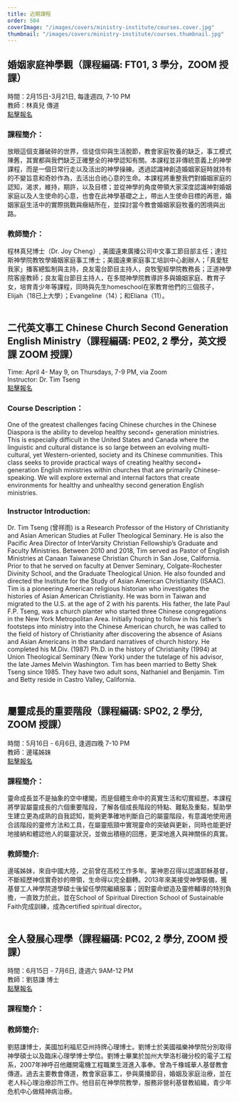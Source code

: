 ```yaml
---
title: 近期課程
order: 504
coverImage: "/images/covers/ministry-institute/courses.cover.jpg"
thumbnail: "/images/covers/ministry-institute/courses.thumbnail.jpg"
---
```


## 婚姻家庭神學觀（課程編碼: FT01, 3 學分，ZOOM 授課）
時間：2月15日-3月21日, 每逢週四, 7-10 PM\
教師：林真兒 傳道\
[點擊報名](https://form.jotform.com/232775166363159)

### 課程簡介：

放眼這個支離破碎的世界，信徒信仰與生活脫節，教會家庭牧養的缺乏，事工模式陳舊，其實都與我們缺乏正確整全的神學認知有關。本課程並非傳統意義上的神學課程，而是一個日常行走以及活出的神學操練。透過認識神創造婚姻家庭時就持有的不變旨意和奇妙作為，去活出合祂心意的生命。本課程將重整我們對婚姻家庭的認知，渴求，維持，期許，以及目標；並從神學的角度帶領大家深度認識神對婚姻家庭以及人生使命的心意，也會在此神學基礎之上，帶出人生使命目標的再思，婚姻家庭生活中的實際挑戰與癥結所在，並探討當今教會婚姻家庭牧養的困境與出路。

### 教師簡介：

程林真兒博士（Dr. Joy Cheng）, 美國遠東廣播公司中文事工節目部主任；達拉斯神學院教牧學婚姻家庭事工博士；美國遠東家庭事工培訓中心創辦人；「真愛駐我家」播客總監制與主持，良友電台節目主持人，良牧聖經學院教務長；正道神學院客座教師；良友電台節目主持人，在多間神學院教導許多與婚姻家庭、教育子女，培育青少年等課程，同時與先生homeschool在家教育他們的三個孩子，Elijah（18已上大學）；Evangeline（14）；和Eliana（11）。
</br>
</br>

## 二代英文事工 Chinese Church Second Generation English Ministry（課程編碼: PE02, 2 學分，英文授課 ZOOM 授課）
Time: April 4- May 9, on Thursdays, 7-9 PM, via Zoom\
Instructor: Dr. Tim Tseng\
[點擊報名](https://form.jotform.com/232775461924160)

### Course Description：

One of the greatest challenges facing Chinese churches in the Chinese Diaspora is the ability to develop healthy second+ generation ministries. This is especially difficult in the United States and Canada where the linguistic and cultural distance is so large between an evolving multi-cultural, yet Western-oriented, society and its Chinese communities. This class seeks to provide practical ways of creating healthy second+ generation English ministries within churches that are primarily Chinese-speaking. We will explore external and internal factors that create environments for healthy and unhealthy second generation English ministries.

### Instructor Introduction:
Dr. Tim Tseng (曾祥雨) is a Research Professor of the History of Christianity and Asian American Studies at Fuller Theological Seminary. He is also the Pacific Area Director of InterVarsity Christian Fellowship’s Graduate and Faculty Ministries. Between 2010 and 2018, Tim served as Pastor of English Ministries at Canaan Taiwanese Christian Church in San Jose, California. Prior to that he served on faculty at Denver Seminary, Colgate-Rochester Divinity School, and the Graduate Theological Union. He also founded and directed the Institute for the Study of Asian American Christianity (ISAAC). Tim is a pioneering American religious historian who investigates the histories of Asian American Christianity.
He was born in Taiwan and migrated to the U.S. at the age of 2 with his parents. His father, the late Paul F.P. Tseng, was a church planter who started three Chinese congregations in the New York Metropolitan Area. Initially hoping to follow in his father’s footsteps into ministry into the Chinese American church, he was called to the field of history of Christianity after discovering the absence of Asians and Asian Americans in the standard narratives of church history. He completed his M.Div. (1987) Ph.D. in the history of Christianity (1994) at Union Theological Seminary (New York) under the tutelage of his advisor, the late James Melvin Washington. Tim has been married to Betty Shek Tseng since 1985. They have two adult sons, Nathaniel and Benjamin. Tim and Betty reside in Castro Valley, California.
</br>
</br>

## 屬靈成長的重要階段（課程編碼: SP02, 2 學分, ZOOM 授課）
時間：5月16日 - 6月6日, 逢週四晚 7-10 PM\
教師：邊瑤姊妹\
[點擊報名](https://form.jotform.com/233045187373154)

### 課程簡介：

靈命成長並不是抽象的空中樓閣，而是個體生命中的真實生活和切實經歷。本課程將學習屬靈成長的六個重要階段，了解各個成長階段的特點、難點及重點，幫助學生建立更為成熟的自我認知，能夠更準確地判斷自己的屬靈階段，有意識地使用適合該階段的靈修方法和工具，在屬靈瓶頸中實現靈命的突破與更新，同時也能更好地接納和體認他人的屬靈狀況，並做出積極的回應，更深地進入與神關係的真實。

### 教師簡介:
邊瑤姊妹，來自中國大陸，之前曾在高校工作多年。蒙神恩召得以認識耶穌基督，不斷經歷神信實奇妙的帶領，生命得以完全翻轉。2013年來美接受神學裝備，獲基督工人神學院道學碩士後留任學院繼續服事；因對靈命塑造及靈修輔導的特別負擔，一直致力於此，並在School of Spiritual Direction School of Sustainable Faith完成訓練，成為certified spiritual director。
</br>
</br>

## 全人發展心理學（課程編碼: PC02, 2 學分, ZOOM 授課）
時間：6月15日 - 7月6日, 逢週六 9AM-12 PM\
教師：劉慈謙 博士\
[點擊報名](https://form.jotform.com/232775455948169)

### 課程簡介：

### 教師簡介:
劉慈謙博士，美國加利福尼亞州持牌心理博士。劉博士於美國福樂神學院分別取得神學碩士以及臨床心理學博士學位。劉博士畢業於加州大學洛杉磯分校的電子工程系，2007年神呼召他離開電機工程職業生涯進入事奉。曾為千橡城華人基督教會傳道。過去主要教會傳道，教會家庭事工，參與廣播節目，婚姻及家庭治療，並在老人科心理治療診所工作。他目前在神學院教學，服務非營利基督教組織，青少年危机中心做精神病治療。
</br>
</br>